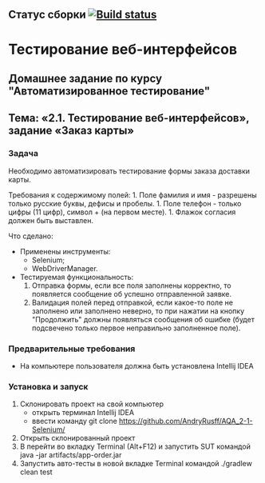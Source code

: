 ## Статус сборки [![Build status](https://ci.appveyor.com/api/projects/status/2ym70o5uh165sfd0?svg=true)](https://ci.appveyor.com/project/AndryRusff/aqa-2-1-selenium-e43t4)
# Тестирование веб-интерфейсов
## Домашнее задание по курсу "Автоматизированное тестирование"
## Тема: «2.1. Тестирование веб-интерфейсов», задание «Заказ карты»
### Задача
Необходимо автоматизировать тестирование формы заказа доставки карты.

Требования к содержимому полей:
			1. Поле фамилия и имя - разрешены только русские буквы, дефисы и пробелы.
			1. Поле телефон - только цифры (11 цифр), символ + (на первом месте).
			1. Флажок согласия должен быть выставлен.
			
Что сделано:
- Применены инструменты:
	- Selenium;
	- WebDriverManager.
- Тестируемая функциональность:
	1. Отправка формы, если все поля заполнены корректно, то появляется сообщение об успешно отправленной заявке.
	1. Валидация полей перед отправкой, если какое-то поле не заполнено или заполнено неверно, то при нажатии на кнопку "Продолжить" должны появляться сообщения об ошибке (будет подсвечено только первое неправильно заполненное поле).

### Предварительные требования
- На компьютере пользователя должна быть установлена Intellij IDEA
### Установка и запуск
1. Склонировать проект на свой компьютер
	- открыть терминал Intellij IDEA
	- ввести команду git clone https://github.com/AndryRusff/AQA_2-1-Selenium/
1. Открыть склонированный проект 
1. В  перейти во вкладку Terminal (Alt+F12) и запустить SUT командой java -jar artifacts/app-order.jar
1. Запустить авто-тесты в новой вкладке Terminal командой ./gradlew clean test
